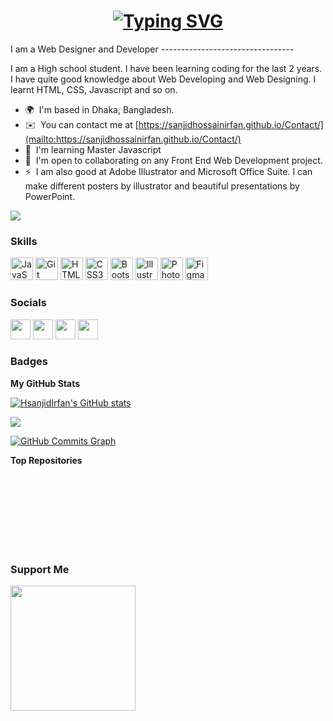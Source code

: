 <h1 align="center">
<a href="https://git.io/typing-svg"><img src="https://readme-typing-svg.herokuapp.com?font=Fira+Code&size=25&pause=1000&color=38CDF7&width=435&lines=Hii!+Nice+to+meet+you!;My+name+is+Sanjid+Hossain+Irfan!" alt="Typing SVG" /></a> </h1>  
I am a Web Designer and Developer
---------------------------------

I am a High school student. I have been learning coding for the last 2 years. I have quite good knowledge about Web Developing and Web Designing. I learnt HTML, CSS, Javascript and so on.

* 🌍  I'm based in Dhaka, Bangladesh.
* ✉️  You can contact me at [https://sanjidhossainirfan.github.io/Contact/](mailto:https://sanjidhossainirfan.github.io/Contact/)
* 🧠  I'm learning Master Javascript
* 🤝  I'm open to collaborating on any Front End Web Development project.
* ⚡  I am also good at Adobe Illustrator and Microsoft Office Suite. I can make different posters by illustrator and beautiful presentations by PowerPoint.

<a href="https://www.github.com/HsanjidIrfan" target="_blank" rel="noreferrer"><img
src="https://img.shields.io/github/followers/HsanjidIrfan?logo=github&style=for-the-badge&color=0f172a&labelColor=0f172a" /></a>

### Skills


<p align="left">
<a href="https://developer.mozilla.org/en-US/docs/Web/JavaScript" target="_blank" rel="noreferrer"><img src="https://raw.githubusercontent.com/danielcranney/readme-generator/main/public/icons/skills/javascript-colored.svg" width="36" height="36" alt="JavaScript" /></a>
<a href="https://git-scm.com/" target="_blank" rel="noreferrer"><img src="https://raw.githubusercontent.com/danielcranney/readme-generator/main/public/icons/skills/git-colored.svg" width="36" height="36" alt="Git" /></a>
<a href="https://developer.mozilla.org/en-US/docs/Glossary/HTML5" target="_blank" rel="noreferrer"><img src="https://raw.githubusercontent.com/danielcranney/readme-generator/main/public/icons/skills/html5-colored.svg" width="36" height="36" alt="HTML5" /></a>
<a href="https://www.w3.org/TR/CSS/#css" target="_blank" rel="noreferrer"><img src="https://raw.githubusercontent.com/danielcranney/readme-generator/main/public/icons/skills/css3-colored.svg" width="36" height="36" alt="CSS3" /></a>
<a href="https://getbootstrap.com/" target="_blank" rel="noreferrer"><img src="https://raw.githubusercontent.com/danielcranney/readme-generator/main/public/icons/skills/bootstrap-colored.svg" width="36" height="36" alt="Bootstrap" /></a>
<a href="adobe.com/uk/products/illustrator.html" target="_blank" rel="noreferrer"><img src="https://raw.githubusercontent.com/danielcranney/readme-generator/main/public/icons/skills/illustrator-colored.svg" width="36" height="36" alt="Illustrator" /></a>
<a href="https://www.adobe.com/uk/products/photoshop.html" target="_blank" rel="noreferrer"><img src="https://raw.githubusercontent.com/danielcranney/readme-generator/main/public/icons/skills/photoshop-colored.svg" width="36" height="36" alt="Photoshop" /></a>
<a href="https://www.figma.com/" target="_blank" rel="noreferrer"><img src="https://raw.githubusercontent.com/danielcranney/readme-generator/main/public/icons/skills/figma-colored.svg" width="36" height="36" alt="Figma" /></a>
</p>


### Socials

<p align="left"> <a href="https://discord.com/users/NightRaven" target="_blank" rel="noreferrer"><img src="https://raw.githubusercontent.com/danielcranney/readme-generator/main/public/icons/socials/discord.svg" width="32" height="32" /></a> <a href="https://www.facebook.com/profile.php?id=100089829112074" target="_blank" rel="noreferrer"><img src="https://raw.githubusercontent.com/danielcranney/readme-generator/main/public/icons/socials/facebook.svg" width="32" height="32" /></a> <a href="https://www.github.com/HsanjidIrfan" target="_blank" rel="noreferrer"><img src="https://raw.githubusercontent.com/danielcranney/readme-generator/main/public/icons/socials/github.svg" width="32" height="32" /></a> <a href="http://www.instagram.com/sanjid_hossain_irfan/" target="_blank" rel="noreferrer"><img src="https://raw.githubusercontent.com/danielcranney/readme-generator/main/public/icons/socials/instagram.svg" width="32" height="32" /></a></p>

### Badges

<b>My GitHub Stats</b>

<a href="http://www.github.com/HsanjidIrfan"><img src="https://github-readme-stats.vercel.app/api?username=HsanjidIrfan&show_icons=true&hide=&count_private=true&title_color=6366f1&text_color=ffffff&icon_color=0f172a&bg_color=0f172a&hide_border=true&show_icons=true" alt="HsanjidIrfan's GitHub stats" /></a>

<a href="http://www.github.com/HsanjidIrfan"><img src="https://github-readme-streak-stats.herokuapp.com/?user=HsanjidIrfan&stroke=ffffff&background=0f172a&ring=6366f1&fire=6366f1&currStreakNum=ffffff&currStreakLabel=6366f1&sideNums=ffffff&sideLabels=ffffff&dates=ffffff&hide_border=true" /></a>

<a href="http://www.github.com/HsanjidIrfan"><img src="https://github-readme-activity-graph.cyclic.app/graph?username=HsanjidIrfan&bg_color=0f172a&color=ffffff&line=0f172a&point=ffffff&area_color=0f172a&area=true&hide_border=true&custom_title=GitHub%20Commits%20Graph" alt="GitHub Commits Graph" /></a>

<b>Top Repositories</b>

<div width="100%" align="center"></div><br /><br /><br /><br /><br /><br /><br />

### Support Me

<a href="https://www.buymeacoffee.com/nightraven"><img src="https://cdn.buymeacoffee.com/buttons/v2/default-yellow.png" width="200" /></a>
